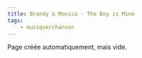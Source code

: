 ```yaml
---
title: Brandy & Monica - The Boy is Mine
tags:
    - musique/chanson
---
```


Page créée automatiquement, mais vide.
